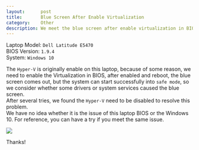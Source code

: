 ```yaml
---
layout:      post
title:       Blue Screen After Enable Virtualization
category:    Other
description: We meet the blue screen after enable virtualization in BIOS, then resolve this by disable Hyper-V in Windows 10.
---
```


Laptop Model: `Dell Latitude E5470`  
BIOS Version: `1.9.4`  
System: `Windows 10`  

The `Hyper-V` is originally enable on this laptop, because of some reason, we need to enable the Virtualization in BIOS, after enabled and reboot, the blue screen comes out, but the system can start successfully into `safe mode`, so we consider whether some drivers or system services caused the blue screen.  
After several tries, we found the `Hyper-V` need to be disabled to resolve this problem.  
We have no idea whether it is the issue of this laptop BIOS or the Windows 10. For reference, you can have a try if you meet the same issue.

![]({{site.baseurl}}/assets/img/hyper-v-disable.png)

Thanks!